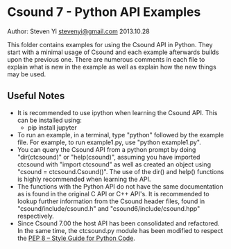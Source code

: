 # Csound 7 - Python API Examples
Author: Steven Yi <stevenyi@gmail.com>
2013.10.28

This folder contains examples for using the Csound API in Python. They start with a minimal usage of Csound and each example afterwards builds upon the previous one.  There are numerous comments in each file to explain what is new in the example as well as explain how the new things may be used. 

## Useful Notes

* It is recommended to use ipython when learning the Csound API.  This can be installed using:
  * pip install jupyter
* To run an example, in a terminal, type "python" followed by the example file. For example, to run example1.py, use "python example1.py".
* You can query the Csound API from a python prompt by doing "dir(ctcsound)" or "help(csound)", assuming you have imported ctcsound with "import ctcsound" as well as created an object using "csound = ctcsound.Csound()". The use of the dir() and help() functions is highly recommended when learning the API.  
* The functions with the Python API do not have the same documentation as is found in the original C API or C++ API's.  It is recommended to lookup further information from the Csound header files, found in "csound/include/csound.h" and "csound6/include/csound.hpp" respectively.  
* Since Csound 7.00 the host API has been consolidated and refactored. In the same time, the ctcsound.py module has been modified to respect the [PEP 8 – Style Guide for Python Code](https://peps.python.org/pep-0008/).
